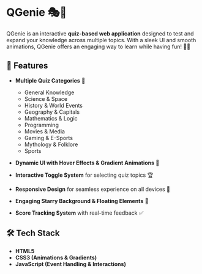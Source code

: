 # QGenie 🎭🔮

QGenie is an interactive **quiz-based web application** designed to test and expand your knowledge across multiple topics. With a sleek UI and smooth animations,
QGenie offers an engaging way to learn while having fun! 🚀✨

## 📌 Features
- **Multiple Quiz Categories** 🎯  
  - General Knowledge  
  - Science & Space  
  - History & World Events  
  - Geography & Capitals  
  - Mathematics & Logic  
  - Programming  
  - Movies & Media  
  - Gaming & E-Sports  
  - Mythology & Folklore  
  - Sports  

- **Dynamic UI with Hover Effects & Gradient Animations** 🌟  
- **Interactive Toggle System** for selecting quiz topics 🏆  
- **Responsive Design** for seamless experience on all devices 📱  
- **Engaging Starry Background & Floating Elements** 🌌  
- **Score Tracking System** with real-time feedback ✅  

## 🛠️ Tech Stack
- **HTML5**  
- **CSS3 (Animations & Gradients)**  
- **JavaScript (Event Handling & Interactions)**  


